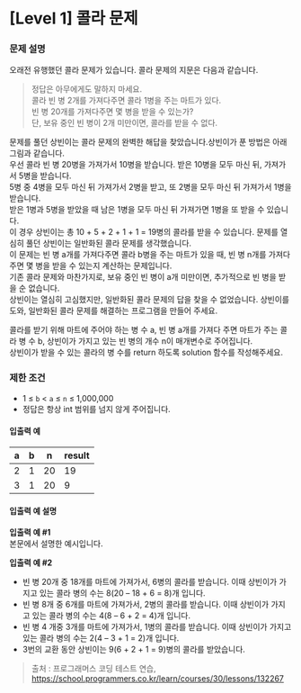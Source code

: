 # [Level 1] 콜라 문제

### 문제 설명
오래전 유행했던 콜라 문제가 있습니다. 콜라 문제의 지문은 다음과 같습니다.  
>정답은 아무에게도 말하지 마세요.  
>콜라 빈 병 2개를 가져다주면 콜라 1병을 주는 마트가 있다.  
>빈 병 20개를 가져다주면 몇 병을 받을 수 있는가?  
>단, 보유 중인 빈 병이 2개 미만이면, 콜라를 받을 수 없다.
 
문제를 풀던 상빈이는 콜라 문제의 완벽한 해답을 찾았습니다.상빈이가 푼 방법은 아래 그림과 같습니다.   
우선 콜라 빈 병 20병을 가져가서 10병을 받습니다. 받은 10병을 모두 마신 뒤, 가져가서 5병을 받습니다.  
5병 중 4병을 모두 마신 뒤 가져가서 2병을 받고, 또 2병을 모두 마신 뒤 가져가서 1병을 받습니다.   
받은 1병과 5병을 받았을 때 남은 1병을 모두 마신 뒤 가져가면 1병을 또 받을 수 있습니다.   
이 경우 상빈이는 총 10 + 5 + 2 + 1 + 1 = 19병의 콜라를 받을 수 있습니다.
문제를 열심히 풀던 상빈이는 일반화된 콜라 문제를 생각했습니다.   
이 문제는 빈 병 a개를 가져다주면 콜라 b병을 주는 마트가 있을 때, 빈 병 n개를 가져다주면 몇 병을 받을 수 있는지 계산하는 문제입니다.  
기존 콜라 문제와 마찬가지로, 보유 중인 빈 병이 a개 미만이면, 추가적으로 빈 병을 받을 순 없습니다.  
상빈이는 열심히 고심했지만, 일반화된 콜라 문제의 답을 찾을 수 없었습니다.
상빈이를 도와, 일반화된 콜라 문제를 해결하는 프로그램을 만들어 주세요.  
  
콜라를 받기 위해 마트에 주어야 하는 병 수 a, 빈 병 a개를 가져다 주면 마트가 주는 콜라 병 수 b, 상빈이가 가지고 있는 빈 병의 개수 n이 매개변수로 주어집니다.   
상빈이가 받을 수 있는 콜라의 병 수를 return 하도록 solution 함수를 작성해주세요.


### 제한 조건
- 1 ≤ `b` < `a` ≤ `n` ≤ 1,000,000
- 정답은 항상 int 범위를 넘지 않게 주어집니다.

#### 입출력 예
|a|b|n|result|
|---|---|---|---|
|2|1|20|19|
|3|1|20|9|

#### 입출력 예 설명

**입출력 예 #1**  
본문에서 설명한 예시입니다.

**입출력 예 #2**  
- 빈 병 20개 중 18개를 마트에 가져가서, 6병의 콜라를 받습니다. 이때 상빈이가 가지고 있는 콜라 병의 수는 8(20 – 18 + 6 = 8)개 입니다.
- 빈 병 8개 중 6개를 마트에 가져가서, 2병의 콜라를 받습니다. 이때 상빈이가 가지고 있는 콜라 병의 수는 4(8 – 6 + 2 = 4)개 입니다.
- 빈 병 4 개중 3개를 마트에 가져가서, 1병의 콜라를 받습니다. 이때 상빈이가 가지고 있는 콜라 병의 수는 2(4 – 3 + 1 = 2)개 입니다.
- 3번의 교환 동안 상빈이는 9(6 + 2 + 1 = 9)병의 콜라를 받았습니다.

>출처 : 프로그래머스 코딩 테스트 연습, https://school.programmers.co.kr/learn/courses/30/lessons/132267
